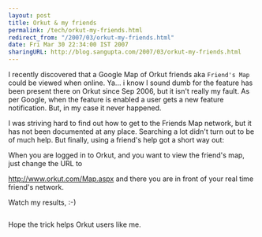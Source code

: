 ```yaml
---
layout: post
title: Orkut & my friends
permalink: /tech/orkut-my-friends.html
redirect_from: "/2007/03/orkut-my-friends.html"
date: Fri Mar 30 22:34:00 IST 2007
sharingURL: http://blog.sangupta.com/2007/03/orkut-my-friends.html
---
```


I recently discovered that a Google Map of Orkut friends aka 
`Friend's Map` could be viewed when online. Ya... i know I sound dumb for 
the feature has been present there on Orkut since Sep 2006, but it isn't 
really my fault. As per Google, when the feature is enabled a user gets 
a new feature notification. But, in my case it never happened.

<!-- break here -->

I was striving hard to find out how to get to the Friends Map network, 
but it has not been documented at any place. Searching a lot didn't turn 
out to be of much help. But finally, using a friend's help got a short way out:

When you are logged in to Orkut, and you want to view the friend's map, just 
change the URL to

<a href="http://www.orkut.com/Map.aspx">http://www.orkut.com/Map.aspx</a> and there 
you are in front of your real time friend's network.

Watch my results, :-)

<a onblur="try {parent.deselectBloggerImageGracefully();} catch(e) {}" href="http://1.bp.blogspot.com/_Igofzvi0TDM/Rg1IGSB06CI/AAAAAAAABUg/ZhtLKnsjeyo/s1600-h/mymap.jpg"><img style="margin: 0px auto 10px; display: block; text-align: center; cursor: pointer;" src="http://1.bp.blogspot.com/_Igofzvi0TDM/Rg1IGSB06CI/AAAAAAAABUg/ZhtLKnsjeyo/s320/mymap.jpg" alt="" id="BLOGGER_PHOTO_ID_5047770030108108834" border="0"></a>

Hope the trick helps Orkut users like me.
